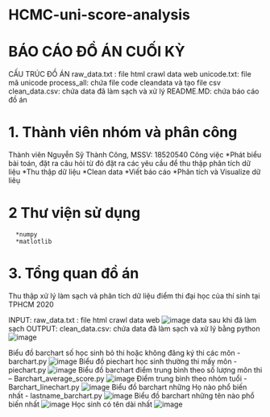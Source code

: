 # HCMC-uni-score-analysis
# BÁO CÁO ĐỒ ÁN CUỐI KỲ
CẤU TRÚC ĐỒ ÁN
 raw_data.txt : file html crawl data web 
 unicode.txt: file mã unicode
 process_all: chứa file code cleandata và tạo file csv
 clean_data.csv: chứa data đã làm sạch và xử lý
 README.MD: chứa báo cáo đồ án
# 1. Thành viên nhóm và phân công
Thành viên
Nguyễn Sỹ Thành Công, MSSV: 18520540
Công việc
*Phát biểu bài toán, đặt ra câu hỏi từ đó đặt ra các yêu cầu để thu thập phân tích dữ liệu
*Thu thập dữ liệu 
*Clean data
*Viết báo cáo
*Phân tích và Visualize dữ liêụ
# 2 Thư viện sử dụng
      *numpy
      *matlotlib 
# 3. Tổng quan đồ án
   
Thu thập xử lý làm sạch và phân tích dữ liệu điểm thi đại học của thí sinh tại TPHCM 2020

INPUT: raw_data.txt : file html crawl data web ![image](https://user-images.githubusercontent.com/84485418/118959058-2ad38f80-b98c-11eb-8f8d-a6e2bf431bef.png)
data sau khi đã làm sạch 
OUTPUT: clean_data.csv: chứa data đã làm sạch và xử lý bằng python
![image](https://user-images.githubusercontent.com/84485418/119019887-d6e69c00-b9c7-11eb-929d-6662b240a587.png)

Biểu đồ barchart số học sinh bỏ thi hoặc không đăng ký thi các môn - barchart.py
![image](https://user-images.githubusercontent.com/84485418/119726757-aa38f580-be9b-11eb-8bee-1785f46ae49d.png)
Biểu đồ piechart học sinh thường thi mấy môn - piechart.py
![image](https://user-images.githubusercontent.com/84485418/119726898-d94f6700-be9b-11eb-9452-8cb4b347be1a.png)
Biểu đồ barchart điểm trung bình theo số lượng môn thi – Barchart_average_score.py
![image](https://user-images.githubusercontent.com/84485418/119727155-2b908800-be9c-11eb-9c14-bb937efdaaf6.png)
Điểm trung bình theo nhóm tuổi - Barchart_linechart.py
![image](https://user-images.githubusercontent.com/84485418/119727449-79a58b80-be9c-11eb-923d-62b33c5f0b3c.png)
Biểu đồ barchart những Họ nào phổ biến nhất - lastname_barchart.py
![image](https://user-images.githubusercontent.com/84485418/119727789-eae53e80-be9c-11eb-89a5-82563e49125c.png)
Biểu đồ barchart những tên nào phổ biến nhất
![image](https://user-images.githubusercontent.com/84485418/119727707-d012ca00-be9c-11eb-8471-0cdce4f24d70.png)
Học sinh có tên dài nhất
![image](https://user-images.githubusercontent.com/84485418/119727964-1d8f3700-be9d-11eb-87bc-e80e458de635.png)


